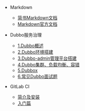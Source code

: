 - Markdown
        
   - [简书Markdown文档](https://www.jianshu.com/p/191d1e21f7ed)
   - [Markdown官方文档](http://www.markdown.cn)
      
- Dubbo服务治理
          
  - [1.Dubbo概述](dubbo/dubbo-server1.md)
  - [2.Dubbo环境搭建](dubbo/dubbo-server2.md)
  - [3.Dubbo-admin管理平台搭建](dubbo/dubbo-server3.md)
  - [4.Dubbo集群、负载均衡、容错](dubbo/dubbo-server4.md)
  - [5.Dubbox](dubbo/dubbo-server5.md)
  - [6.常见Dubbo面试题](dubbo/dubbo-server6.md)
  
      
- GitLab CI
        
  - [简介及安装](gitlab-ci/gitlab-ci-1.md)
  - [入门篇](gitlab-ci/gitlab-ci-2.md)
      
